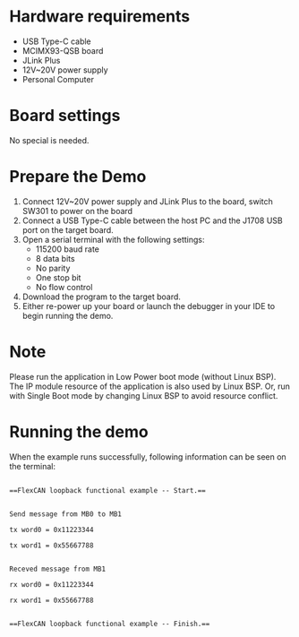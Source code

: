 Hardware requirements
=====================
- USB Type-C cable
- MCIMX93-QSB board
- JLink Plus
- 12V~20V power supply
- Personal Computer

Board settings
==============
No special is needed.

Prepare the Demo
================
1.  Connect 12V~20V power supply and JLink Plus to the board, switch SW301 to power on the board
2.  Connect a USB Type-C cable between the host PC and the J1708 USB port on the target board.
3.  Open a serial terminal with the following settings:
    - 115200 baud rate
    - 8 data bits
    - No parity
    - One stop bit
    - No flow control
4.  Download the program to the target board.
5.  Either re-power up your board or launch the debugger in your IDE to begin running the demo.

Note
====
Please run the application in Low Power boot mode (without Linux BSP).
The IP module resource of the application is also used by Linux BSP.
Or, run with Single Boot mode by changing Linux BSP to avoid resource
conflict.

Running the demo
================
When the example runs successfully, following information can be seen on the terminal:

~~~~~~~~~~~~~~~~~~~~~

==FlexCAN loopback functional example -- Start.==


Send message from MB0 to MB1

tx word0 = 0x11223344

tx word1 = 0x55667788


Receved message from MB1

rx word0 = 0x11223344

rx word1 = 0x55667788


==FlexCAN loopback functional example -- Finish.==
~~~~~~~~~~~~~~~~~~~~~
